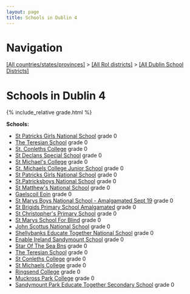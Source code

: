 ```yaml
---
layout: page
title: Schools in Dublin 4
---
```

# Navigation

[[All countries/states/provinces]](../../..) > [[All RoI districts]](../..) > [[All Dublin School Districts]](..)

# Schools in Dublin 4

{% include_relative grade.html %}

**Schools:**

- [St Patricks Girls National School](St_Patricks_Girls_National_School.md) grade 0
- [The Teresian School](The_Teresian_School.md) grade 0
- [St. Conleths College](St._Conleths_College.md) grade 0
- [St Declans Special School](St_Declans_Special_School.md) grade 0
- [St Michael's College](St_Michael's_College.md) grade 0
- [St. Michaels College Junior School](St._Michaels_College_Junior_School.md) grade 0
- [St Patricks Girls National School](St_Patricks_Girls_National_School.md) grade 0
- [St.Patricksboys National School](St.Patricksboys_National_School.md) grade 0
- [St Matthew's National School](St_Matthew's_National_School.md) grade 0
- [Gaelscoil Eoin](Gaelscoil_Eoin.md) grade 0
- [St Marys Boys National School - Amalgamated Sept 19](St_Marys_Boys_National_School_-_Amalgamated_Sept_19.md) grade 0
- [St Brigids Primary School Amalgamated](St_Brigids_Primary_School_Amalgamated.md) grade 0
- [St Christopher's Primary School](St_Christopher's_Primary_School.md) grade 0
- [St Marys School For Blind](St_Marys_School_For_Blind.md) grade 0
- [John Scottus National School](John_Scottus_National_School.md) grade 0
- [Shellybanks Educate Together National School](Shellybanks_Educate_Together_National_School.md) grade 0
- [Enable Ireland Sandymount School](Enable_Ireland_Sandymount_School.md) grade 0
- [Star Of The Sea Bns](Star_Of_The_Sea_Bns.md) grade 0
- [The Teresian School](The_Teresian_School.md) grade 0
- [St Conleths College](St_Conleths_College.md) grade 0
- [St Michaels College](St_Michaels_College.md) grade 0
- [Ringsend College](Ringsend_College.md) grade 0
- [Muckross Park College](Muckross_Park_College.md) grade 0
- [Sandymount Park Educate Together Secondary School](Sandymount_Park_Educate_Together_Secondary_School.md) grade 0
